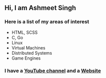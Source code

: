 ## Hi, I am Ashmeet Singh

### Here is a list of my areas of interest
- HTML, SCSS
- C, Go
- Linux
- Virtual Machines
- Distributed Systems
- Game Engines

### I have a [YouTube channel](https://www.youtube.com/@BytesBasement) and a [Website](https://bytesbasement.com/)
